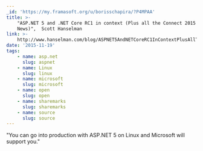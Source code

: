 ```yaml
---
_id: 'https://my.framasoft.org/u/borisschapira/?P4MPAA'
title: >-
    "ASP.NET 5 and .NET Core RC1 in context (Plus all the Connect 2015
    News)",  Scott Hanselman
link: >-
    http://www.hanselman.com/blog/ASPNET5AndNETCoreRC1InContextPlusAllTheConnect2015News.aspx
date: '2015-11-19'
tags:
    - name: asp.net
      slug: aspnet
    - name: Linux
      slug: linux
    - name: microsoft
      slug: microsoft
    - name: open
      slug: open
    - name: sharemarks
      slug: sharemarks
    - name: source
      slug: source
---
```


<div class="markdown"><p>&quot;You can go into production with ASP.NET 5 on Linux and Microsoft will support you.&quot;
</p></div>
